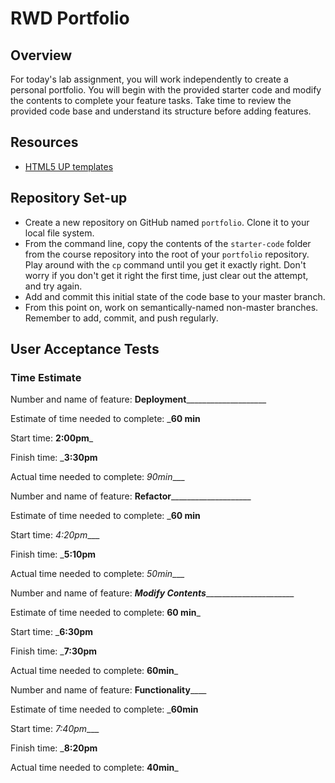 # RWD Portfolio

## Overview

For today's lab assignment, you will work independently to create a personal portfolio. You will begin with the provided starter code and modify the contents to complete your feature tasks. Take time to review the provided code base and understand its structure before adding features.

## Resources

- [HTML5 UP templates](https://html5up.net/)

## Repository Set-up

- Create a new repository on GitHub named `portfolio`. Clone it to your local file system.
- From the command line, copy the contents of the `starter-code` folder from the course repository into the root of your `portfolio` repository. Play around with the `cp` command until you get it exactly right. Don't worry if you don't get it right the first time, just clear out the attempt, and try again.
- Add and commit this initial state of the code base to your master branch.
- From this point on, work on semantically-named non-master branches. Remember to add, commit, and push regularly.

## User Acceptance Tests

### Time Estimate
Number and name of feature: ______Deployment__________________________

Estimate of time needed to complete: ___60 min__

Start time: __2:00pm___

Finish time: ___3:30pm__

Actual time needed to complete: _90min____

Number and name of feature: ______Refactor__________________________

Estimate of time needed to complete: ___60 min__

Start time: _4:20pm____

Finish time: ___5:10pm__

Actual time needed to complete: _50min____

Number and name of feature: _____Modify Contents___________________________

Estimate of time needed to complete: __60 min___

Start time: ___6:30pm__

Finish time: ___7:30pm__

Actual time needed to complete: __60min___

Number and name of feature: ______________Functionality__________________

Estimate of time needed to complete: ___60min__

Start time: _7:40pm____

Finish time: ___8:20pm__

Actual time needed to complete: __40min___

